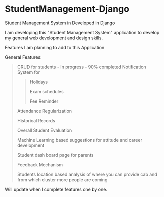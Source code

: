 # StudentManagement-Django
Student Management System in Developed in Django

I am developing this "Student Management System" application to develop my general web development and design skills.

Features I am planning to add to this Application

General Features:	
> CRUD for students - In progress - 90% completed 
> Notification System for 
>> Holidays
>> 
>> Exam schedules
>>  
>> Fee Reminder
>> 
> Attendance Regularization
> 
> Historical Records
> 
> Overall Student Evaluation
> 
> Machine Learning based suggestions for attitude and career development
>
>  Student dash board page for parents
>  
>  Feedback Mechanism
>
>  Students location based analysis of where you can provide cab and from which cluster more people are coming

Will update when I complete features one by one.

